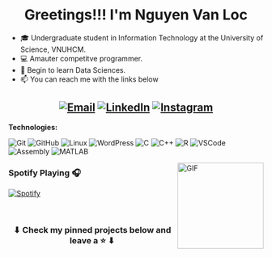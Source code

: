 <h1 align="center">Greetings!!! I'm Nguyen Van Loc </h1>

<div>



- :mortar_board: Undergraduate student in Information Technology at the University of Science, VNUHCM.
- :computer: Amauter competitve programmer.
- :blue_book: Begin to learn Data Sciences.
- :mailbox: You can reach me with the links below

<center>

[![Email](https://img.shields.io/badge/-EMAIL-D14836?style=for-the-badge&logo=gmail&logoColor=white)](https://mailhide.io/e/MwZFxK1o)
[![LinkedIn](https://img.shields.io/badge/-LINKEDIN-0077B5?style=for-the-badge&logo=linkedin&logoColor=white)](https://www.linkedin.com/in/vanloc1808/)
[![Instagram](https://img.shields.io/badge/insta-%23E4405F.svg?style=for-the-badge&logo=instagram&logoColor=white)](https://www.instagram.com/vanloc1808/)
---

</center>

</div>

**Technologies:**

![Git](https://img.shields.io/badge/-Git-000?&logo=git)
![GitHub](https://img.shields.io/badge/-GitHub-000000?&logo=github)
![Linux](https://img.shields.io/badge/-Linux-000?&logo=Linux&logoColor=FFF)
![WordPress](https://img.shields.io/badge/-WordPress-000000?style=flat&logo=wordpress)
![C](https://img.shields.io/badge/-C-000000?style=flat&logo=C)
![C++](https://img.shields.io/badge/-C++-000000?style=flat&logo=C%2B%2B&logoColor=00599C)
![R](https://img.shields.io/badge/-R-000?&logo=r&logoColor=1572B6)
![VSCode](https://img.shields.io/badge/-VSCode-000?&logo=Visual%20Studio%20Code&logoColor=007ACC)
![Assembly](https://img.shields.io/badge/-Assembly-000?&logo=assembly3&logoColor=1572B6)
![MATLAB](https://img.shields.io/badge/-MATLAB-000?&logo=MATLAB)

<!--
![MongoDB](https://img.shields.io/badge/-MongoDB-000?&logo=mongodb&logoColor=47A248)
![Docker](https://img.shields.io/badge/-Docker-000?&logo=Docker)
![Kubernetes](https://img.shields.io/badge/-Kubernetes-000?&logo=Kubernetes)
![HTML5](https://img.shields.io/badge/-HTML5-000?&logo=html5)
![CSS](https://img.shields.io/badge/-CSS-000?&logo=css3&logoColor=1572B6)
![JavaScript](https://img.shields.io/badge/-JavaScript-000000?&logo=javascript)
![Node.js](https://img.shields.io/badge/-Node-000?&logo=node.js)
![React](https://img.shields.io/badge/-React-000?&logo=React)
![Python](https://img.shields.io/badge/-Python-000000?style=flat&logo=python)
![Java](https://img.shields.io/badge/-Java-000000?style=flat&logo=java&logoColor=ec2025)
![Pascal](https://img.shields.io/badge/-Pascal-000000?style=flat&logo=delphi)
![PostgreSql](https://img.shields.io/badge/-PostgreSql-000?&logo=postgresql&logoColor=336791)
![VHDL](https://img.shields.io/badge/-VHDL-000000?style=flat&logo=vhdl)
![Verilog](https://img.shields.io/badge/-Verilog-000000?style=flat&logo=verilog)
![Arduino](https://img.shields.io/badge/-Arduino-000000?style=flat&logo=arduino)

-->

<img align="right" alt="GIF" height="170px" src="https://media.giphy.com/media/J5B1Y8QZnzXXbLQIBu/giphy.gif" />

### Spotify Playing 🎧

[![Spotify](https://novatorem-taffarel55.vercel.app/api/spotify/?background_color=00000000&border_color=00000000)](https://open.spotify.com/user/12148677565)

<!--
### Recent Github Activity :timer_clock:

START_SECTION:activity-->

<br>

<h3 align="center">
	⬇ Check my pinned projects below and leave a ⭐️ ⬇
</h3>
